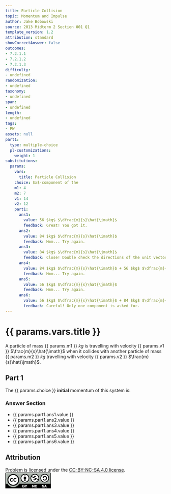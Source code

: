```yaml
---
title: Particle Collision
topic: Momentum and Impulse
author: Jake Bobowski
source: 2013 Midterm 2 Section 001 Q1
template_version: 1.2
attribution: standard
showCorrectAnswer: false
outcomes:
- 7.2.1.1
- 7.2.1.2
- 7.2.1.3
difficulty:
- undefined
randomization:
- undefined
taxonomy:
- undefined
span:
- undefined
length:
- undefined
tags:
- PW
assets: null
part1:
  type: multiple-choice
  pl-customizations:
    weight: 1
substitutions:
  params:
    vars:
      title: Particle Collision
    choice: $x$-component of the
    m1: 4
    m2: 7
    v1: 14
    v2: 12
    part1:
      ans1:
        value: 56 $kg$ $\dfrac{m}{s}\hat{\imath}$
        feedback: Great! You got it.
      ans2:
        value: 84 $kg$ $\dfrac{m}{s}\hat{\imath}$
        feedback: Hmm... Try again.
      ans3:
        value: 84 $kg$ $\dfrac{m}{s}\hat{\jmath}$
        feedback: Close! Double check the directions of the unit vectors.
      ans4:
        value: 84 $kg$ $\dfrac{m}{s}\hat{\imath}$ + 56 $kg$ $\dfrac{m}{s}\hat{\jmath}$
        feedback: Hmm... Try again.
      ans5:
        value: 56 $kg$ $\dfrac{m}{s}\hat{\jmath}$
        feedback: Hmm... Try again.
      ans6:
        value: 56 $kg$ $\dfrac{m}{s}\hat{\imath}$ + 84 $kg$ $\dfrac{m}{s}\hat{\jmath}$
        feedback: Careful! Only one component is asked for.
---
```

# {{ params.vars.title }}
A particle of mass {{ params.m1 }} $kg$ is travelling with velocity {{ params.v1 }} $\frac{m}{s}\hat{\imath}$ when it collides with another particle of mass {{ params.m2 }} $kg$ travelling with velocity {{ params.v2 }} $\frac{m}{s}\hat{\jmath}$.

## Part 1

The {{ params.choice }} **initial** momentum of this system is:

### Answer Section

- {{ params.part1.ans1.value }}
- {{ params.part1.ans2.value }}
- {{ params.part1.ans3.value }}
- {{ params.part1.ans4.value }}
- {{ params.part1.ans5.value }}
- {{ params.part1.ans6.value }}

## Attribution

Problem is licensed under the [CC-BY-NC-SA 4.0 license](https://creativecommons.org/licenses/by-nc-sa/4.0/).<br> ![The Creative Commons 4.0 license requiring attribution-BY, non-commercial-NC, and share-alike-SA license.](https://raw.githubusercontent.com/firasm/bits/master/by-nc-sa.png)